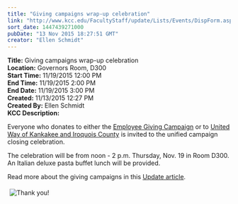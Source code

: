 ```yaml
---
title: "Giving campaigns wrap-up celebration"
link: "http://www.kcc.edu/FacultyStaff/update/Lists/Events/DispForm.aspx?ID=936"
sort_date: 1447439271000
pubDate: "13 Nov 2015 18:27:51 GMT"
creator: "Ellen Schmidt"
---
```


<div><b>Title:</b> Giving campaigns wrap-up celebration</div>
<div><b>Location:</b> Governors Room, D300</div>
<div><b>Start Time:</b> 11/19/2015 12:00 PM</div>
<div><b>End Time:</b> 11/19/2015 2:00 PM</div>
<div><b>End Date:</b> 11/19/2015 3:00 PM</div>
<div><b>Created:</b> 11/13/2015 12:27 PM</div>
<div><b>Created By:</b> Ellen Schmidt</div>
<div><b>KCC Description:</b> <div class="ExternalClass59553E1EAFE64700A175CC0E4FBC4EA8"><p>​Everyone who donates to either the <a href="/Foundation/giving/eg/Pages/default.aspx">Employee Giving Campaign</a> or to <a href="https://www.myunitedway.org/">United Way of Kankakee and Iroquois County</a> is invited to the unified campaign closing celebration.</p>
<p>The celebration will be from noon - 2 p.m. Thursday, Nov. 19 in Room D300. An Italian deluxe pasta buffet lunch will be provided.</p>
<p>Read more about the giving campaigns in this <em></em><a href="/FacultyStaff/update/Lists/Announcements/DispForm2.aspx?List=7e45450e-520d-4ad3-81dd-a79ebcc75df4&amp;ID=2079&amp;Source=/_layouts/sitemanager.aspx?FilterOnly%3D1&amp;SmtContext=SPList%3a7e45450e-520d-4ad3-81dd-a79ebcc75df4?SPWeb%3a6dd7d01a-f4b3-47f9-8d35-b60692caa2f7%3a&amp;SmtContextExpanded=True&amp;Filter=1&amp;pgsz=100&amp;vrmode=False&amp;lvn=KCC%20Announcements&amp;Web=6dd7d01a-f4b3-47f9-8d35-b60692caa2f7">Update article</a>.</p>
<p><img alt="Thank you!" src="/FacultyStaff/update/Documents/thankyou.jpg" style="margin:5px" /><br /><br /></p>
<p> </p></div></div>
